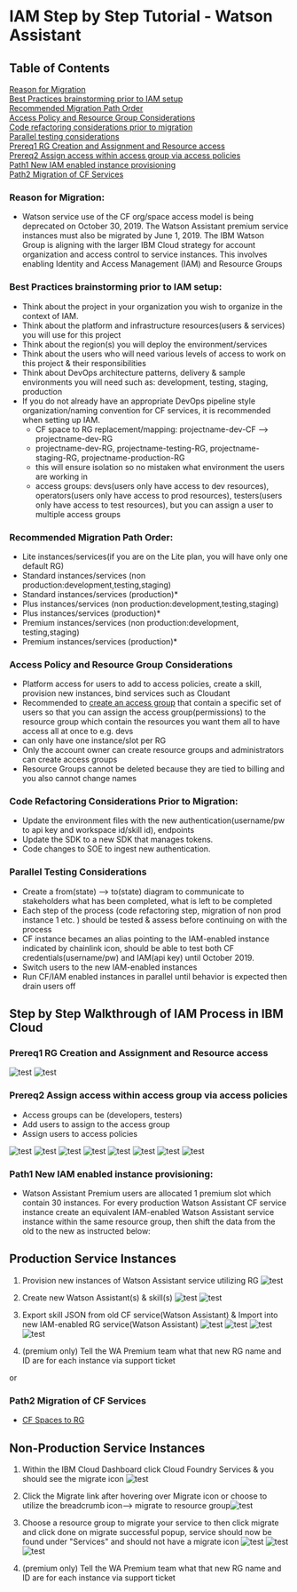 # IAM Step by Step Tutorial - Watson Assistant

## Table of Contents
[Reason for Migration](#reason-for-migration)<br>
[Best Practices brainstorming prior to IAM setup](#best-practices-brainstorming-prior-to-iam-setup)<br>
[Recommended Migration Path Order](#recommended-migration-path-order)<br>
[Access Policy and  Resource Group Considerations](#access-policy-and-resource-group-considerations)<br>
[Code refactoring considerations prior to migration](#code-refactoring-considerations-prior-to-migration)<br>
[Parallel testing considerations](#parallel-testing-considerations)<br>
[Prereq1 RG Creation and Assignment and Resource access](#prereq1-RG-creation-and-assignment-and-resource-access)<br>
[Prereq2 Assign access within access group via access policies](#prereq2-assign-access-within-access-group-via-access-policies)<br>
[Path1 New IAM enabled instance provisioning](#path1-new-iam-enabled-instance-provisioning)<br>
[Path2 Migration of CF Services](#path2-migration-of-cf-services)<br>
                     

### Reason for Migration:
- Watson service use of the CF org/space access model is being deprecated on October 30, 2019. The Watson Assistant premium service instances must also be migrated by June 1, 2019. The IBM Watson Group is aligning with the larger IBM Cloud strategy for account organization and access control to service instances. This involves enabling Identity and Access Management (IAM) and Resource Groups

### Best Practices brainstorming prior to IAM setup:<br>
- Think about the project in your organization you wish to organize in the context of IAM.<br>
- Think about the platform and infrastructure resources(users & services) you will use for this project<br>
- Think about the region(s) you will deploy the environment/services<br>
- Think about the users who will need various levels of access to work on this project & their responsibilities<br>
- Think about DevOps architecture patterns, delivery & sample environments you will need such as: development, testing,                                                                             staging, production<br>
- If you do not already have an appropriate DevOps pipeline style organization/naming convention for CF services, it is                             recommended when setting up IAM.
   * CF space to RG replacement/mapping: projectname-dev-CF --> projectname-dev-RG
   * projectname-dev-RG, projectname-testing-RG, projectname-staging-RG, projectname-production-RG
   * this will ensure isolation so no mistaken what environment the users are working in
   * access groups: devs(users only have access to dev resources), operators(users only have access to prod resources),                                           testers(users only have access to test resources), but you can assign a user to multiple access groups
 

### Recommended Migration Path Order:<br>
- Lite instances/services(if you are on the Lite plan, you will have only one default RG)
- Standard instances/services (non production:development,testing,staging)
- Standard instances/services (production)*
- Plus instances/services (non production:development,testing,staging)
- Plus instances/services (production)*
- Premium instances/services (non production:development, testing,staging)
- Premium instances/services (production)*

### Access Policy and Resource Group Considerations
- Platform access for users to add to access policies, create a skill, provision new instances, bind services such as         Cloudant
- Recommended to [create an access group](https://cloud.ibm.com/docs/iam?topic=iam-userroles) that contain a specific set of users so that you can assign the access group(permissions) to the resource group which contain the resources you want them all to have access all at once to e.g. devs 
- can only have one instance/slot per RG
- Only the account owner can create resource groups and administrators can create access groups
- Resource Groups cannot be deleted because they are tied to billing and you also cannot change names

### Code Refactoring Considerations Prior to Migration:
- Update the environment files with the new authentication(username/pw to api key and workspace id/skill id), endpoints
- Update the SDK to a new SDK that manages tokens.
- Code changes to SOE to ingest new authentication.

### Parallel Testing Considerations
- Create a from(state) --> to(state) diagram to communicate to stakeholders what has been completed, what is left to be                                                                         completed
- Each step of the process (code refactoring step, migration of non prod instance 1 etc. ) should be tested & assess before continuing on with the process
- CF instance becames an alias pointing to the IAM-enabled instance indicated by chainlink icon, should be able to test both CF credentials(username/pw) and IAM(api key) until October 2019.
- Switch users to the new IAM-enabled instances
- Run CF/IAM enabled instances in parallel until behavior is expected then drain users off

## Step by Step Walkthrough of IAM Process in IBM Cloud

### Prereq1 RG Creation and Assignment and Resource access
![test](https://github.com/bmguillo/IAM_Tutorial/blob/master/img/resourcegroupchg.png)
![test](https://github.com/bmguillo/IAM_Tutorial/blob/master/img/resourcegroupcreationchg.png)

   
### Prereq2 Assign access within access group via access policies
-	Access groups can be (developers, testers) 
- Add users to assign to the access group
-	Assign users to access policies

![test](https://github.com/bmguillo/IAM_Tutorial/blob/master/img/IAMchg.png)
![test](https://github.com/bmguillo/IAM_Tutorial/blob/master/img/accessgroupchg.png)
![test](https://github.com/bmguillo/IAM_Tutorial/blob/master/img/accessgroupcreationchg.png)
![test](https://github.com/bmguillo/IAM_Tutorial/blob/master/img/addusers.png)
![test](https://github.com/bmguillo/IAM_Tutorial/blob/master/img/accesspolicies.png)
![test](https://github.com/bmguillo/IAM_Tutorial/blob/master/img/11chg.png)
![test](https://github.com/bmguillo/IAM_Tutorial/blob/master/img/14.png)
![test](https://github.com/bmguillo/IAM_Tutorial/blob/master/img/assignrg&ratodev.png)

### Path1 New IAM enabled instance provisioning:

- Watson Assistant Premium users are allocated 1 premium slot which contain 30 instances. For every production Watson Assistant CF service instance create an equivalent IAM-enabled Watson Assistant service instance within the same resource group, then shift the data from the old to the new as instructed below:

## Production Service Instances
1.	Provision new instances of Watson Assistant service utilizing RG
![test](https://github.com/bmguillo/IAM_Tutorial/blob/master/img/provnewserv1.png)

2.	Create new Watson Assistant(s) & skill(s)
![test](https://github.com/bmguillo/IAM_Tutorial/blob/master/img/provnewserv2.png)
![test](https://github.com/bmguillo/IAM_Tutorial/blob/master/img/provnewserv3.png)

3. Export skill JSON from old CF service(Watson Assistant) & Import into new IAM-enabled RG service(Watson Assistant)
![test](https://github.com/bmguillo/IAM_Tutorial/blob/master/img/provnewserv4.png)
![test](https://github.com/bmguillo/IAM_Tutorial/blob/master/img/provnewserv5.png)
![test](https://github.com/bmguillo/IAM_Tutorial/blob/master/img/provnewserv6.png)
![test](https://github.com/bmguillo/IAM_Tutorial/blob/master/img/provnewserv7.png)

4. (premium only) Tell the WA Premium team what that new RG name and ID are for each instance via support ticket

or 

### Path2 Migration of CF Services    

- [CF Spaces to RG](https://cloud.ibm.com/docs/services/assistant?topic=watson-migrate)

## Non-Production Service Instances
1.	Within the IBM Cloud Dashboard click Cloud Foundry Services & you should see the migrate icon
![test](https://github.com/bmguillo/IAM_Tutorial/blob/master/img/watsonassistantmigrate.png)

2.	Click the Migrate link after hovering over Migrate icon or choose to utilize the breadcrumb icon--> migrate to resource group![test](https://github.com/bmguillo/IAM_Tutorial/blob/master/img/20.png)   

3.	Choose a resource group to migrate your service to then click migrate and click done on migrate successful popup, service should now be found under "Services" and should not have a migrate icon
![test](https://github.com/bmguillo/IAM_Tutorial/blob/master/img/migrate1a.png)
![test](https://github.com/bmguillo/IAM_Tutorial/blob/master/img/migrate2.png)
![test](https://github.com/bmguillo/IAM_Tutorial/blob/master/img/migrate3.png)

4. (premium only) Tell the WA Premium team what that new RG name and ID are for each instance via support ticket





